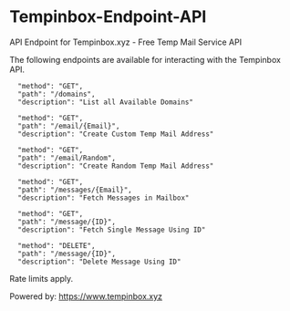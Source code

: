 # Tempinbox-Endpoint-API
API Endpoint for Tempinbox.xyz - Free Temp Mail Service API

The following endpoints are available for interacting with the Tempinbox API.

 
      "method": "GET",
      "path": "/domains",
      "description": "List all Available Domains"

      "method": "GET",
      "path": "/email/{Email}",
      "description": "Create Custom Temp Mail Address"

      "method": "GET",
      "path": "/email/Random",
      "description": "Create Random Temp Mail Address"

      "method": "GET",
      "path": "/messages/{Email}",
      "description": "Fetch Messages in Mailbox"

      "method": "GET",
      "path": "/message/{ID}",
      "description": "Fetch Single Message Using ID"

      "method": "DELETE",
      "path": "/message/{ID}",
      "description": "Delete Message Using ID"

Rate limits apply.

Powered by: https://www.tempinbox.xyz

